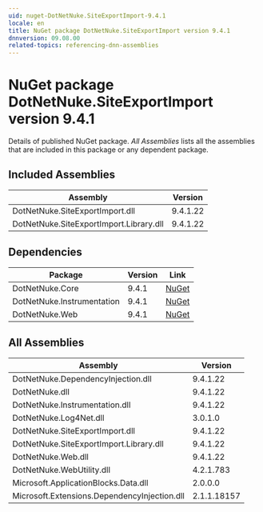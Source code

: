 ```yaml
---
uid: nuget-DotNetNuke.SiteExportImport-9.4.1
locale: en
title: NuGet package DotNetNuke.SiteExportImport version 9.4.1
dnnversion: 09.08.00
related-topics: referencing-dnn-assemblies
---
```


# NuGet package DotNetNuke.SiteExportImport version 9.4.1
Details of published NuGet package.
*All Assemblies* lists all the assemblies that are included in this package or any dependent package.

## Included Assemblies

|Assembly|Version|
|---|---|
|DotNetNuke.SiteExportImport.dll|9.4.1.22|
|DotNetNuke.SiteExportImport.Library.dll|9.4.1.22|

## Dependencies

|Package|Version|Link|
|---|---|---|
|DotNetNuke.Core|9.4.1|[NuGet](https://www.nuget.org/packages/DotNetNuke.Core/9.4.1)|
|DotNetNuke.Instrumentation|9.4.1|[NuGet](https://www.nuget.org/packages/DotNetNuke.Instrumentation/9.4.1)|
|DotNetNuke.Web|9.4.1|[NuGet](https://www.nuget.org/packages/DotNetNuke.Web/9.4.1)|

## All Assemblies

|Assembly|Version|
|---|---|
|DotNetNuke.DependencyInjection.dll|9.4.1.22|
|DotNetNuke.dll|9.4.1.22|
|DotNetNuke.Instrumentation.dll|9.4.1.22|
|DotNetNuke.Log4Net.dll|3.0.1.0|
|DotNetNuke.SiteExportImport.dll|9.4.1.22|
|DotNetNuke.SiteExportImport.Library.dll|9.4.1.22|
|DotNetNuke.Web.dll|9.4.1.22|
|DotNetNuke.WebUtility.dll|4.2.1.783|
|Microsoft.ApplicationBlocks.Data.dll|2.0.0.0|
|Microsoft.Extensions.DependencyInjection.dll|2.1.1.18157|

